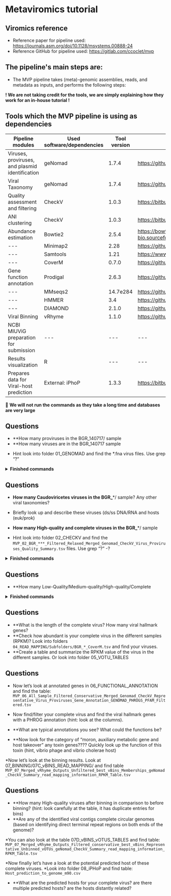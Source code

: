 # Metaviromics tutorial

## Viromics reference
* Reference paper for pipeline used: https://journals.asm.org/doi/10.1128/msystems.00888-24 
* Reference GitHub for pipeline used: https://gitlab.com/ccoclet/mvp 

## The pipeline's main steps are:
* The MVP pipeline takes (meta)-genomic assemblies, reads, and metadata as inputs, and performs the following steps:


**! We are not taking credit for the tools, we are simply explaining how they work for an in-house tutorial !** 

## Tools which the MVP pipeline is using as dependencies

|Pipeline modules | Used software/dependencies | Tool version | Github link |
| --- | --- | --- | --- |
| Viruses, proviruses, and plasmid identification | geNomad | 1.7.4 | https://github.com/apcamargo/genomad  |
| Viral Taxonomy | geNomad | 1.7.4 | https://github.com/apcamargo/genomad |
| Quality assessment and filtering | CheckV | 1.0.3 | https://bitbucket.org/berkeleylab/checkv/src/master/ |
| ANI clustering | CheckV | 1.0.3 | https://bitbucket.org/berkeleylab/checkv/src/master/ |
| Abundance estimation | Bowtie2 | 2.5.4 | https://bowtie-bio.sourceforge.net/bowtie2/index.shtml |
| --- | Minimap2 | 2.28 | https://github.com/lh3/minimap2 |
| --- | Samtools | 1.21 | https://www.htslib.org/ |
| --- | CoverM | 0.7.0 | https://github.com/wwood/CoverM |
| Gene function annotation | Prodigal | 2.6.3 | https://github.com/hyattpd/Prodigal  |
| --- | MMseqs2 | 14.7e284 | https://github.com/soedinglab/MMseqs2  |
| --- | HMMER | 3.4 | https://github.com/EddyRivasLab/hmmer |
| --- | DIAMOND | 2.1.0 | https://github.com/bbuchfink/diamond  |
| Viral Binning | vRhyme | 1.1.0 | https://github.com/AnantharamanLab/vRhyme |
| NCBI MIUViG preparation for submission | --- | --- | --- |
| Results visualization | R | --- | --- |
| Prepares data for Viral-host prediction | External: iPhoP | 1.3.3 | https://bitbucket.org/srouxjgi/iphop/src/main/  |



🔴 **We will not run the commands as they take a long time and databases are very large**

## Questions

* **How many proviruses in the BGR_140717/ sample
* **How many viruses are in the BGR_140717 sample

- Hint look into folder 01_GENOMAD and find the *.fna virus files. Use grep “?”


<details><summary><b>Finished commands</b></summary>
  
```ssh
grep ">" -c 01_GENOMAD/BGR_140717/BGR_140717_Proviruses_Genomad_Output/proviruses_summary/proviruses_virus.fna

grep ">" -c 01_GENOMAD/BGR_140717/BGR_140717_Viruses_Genomad_Output/BGR_140717_modified_summary/BGR_140717_modified_virus.fna
```
</details>

## Questions

* **How many Caudoviricetes viruses in the BGR_***/ sample? Any other viral taxonomies?

- Briefly look up and describe these viruses (ds/ss DNA/RNA and hosts (euk/prok)

* **How many High-quality and complete viruses in the BGR_***/ sample

- Hint look into folder 02_CHECKV and find the `MVP_02_BGR_***_Filtered_Relaxed_Merged_Genomad_CheckV_Virus_Proviruses_Quality_Summary.tsv` files. Use grep “?” -?

<details><summary><b>Finished commands</b></summary>
  
```ssh
grep -c "Caudoviricetes" 02_CHECK_V/BGR_***/MVP_02_BGR_***/_Filtered_Relaxed_Merged_Genomad_CheckV_Virus_Proviruses_Quality_Summary.tsv
```
</details>

## Questions

* **How many Low-Quality/Medium-quality/High-quality/Complete
  
<details><summary><b>Finished commands</b></summary>
  
```ssh
grep -c "Low-quality" 02_CHECK_V/BGR_***/MVP_02_BGR_***/_Filtered_Relaxed_Merged_Genomad_CheckV_Virus_Proviruses_Quality_Summary.tsv
```
</details>

## Questions

* **What is the length of the complete virus? How many viral hallmark genes?
* **Check how abundant is your complete virus in the different samples (RPKM)? Look into folders `04_READ_MAPPING/Subfolders/BGR_*_CoverM.tsv` and find your viruses.
* **Create a table and summarize the RPKM value of the virus in the different samples. Or look into folder 05_VOTU_TABLES

## Questions
* Now let’s look at annotated genes in 06_FUNCTIONAL_ANNOTATION and find the table: 
`MVP_06_All_Sample_Filtered_Conservative_Merged_Genomad_CheckV_Representative_Virus_Proviruses_Gene_Annotation_GENOMAD_PHROGS_PFAM_Filtered.tsv`

* Now find/filter your complete virus and find the viral hallmark genes with a PHROG annotation (hint: look at the columns).

* **What are typical annotations you see? What could the functions be?  

* **Now look for the category of “moron, auxiliary metabolic gene and host takeover” any toxin genes???? Quickly look up the function of this toxin (hint, vibrio phage and vibrio cholerae host)

*Now let’s look at the binning results. Look at 07_BINNING/07C_vBINS_READ_MAPPING/ and find table `MVP_07_Merged_vRhyme_Outputs_Unfiltered_best_vBins_Memberships_geNomad_CheckV_Summary_read_mapping_information_RPKM_Table.tsv`


## Questions

* **How many High-quality viruses after binning in comparison to before binning? (hint: look carefully at the table, it has duplicate entries for bins)
* **Are any of the identified viral contigs complete circular genomes (based on identifying direct terminal repeat regions on both ends of the genome)?


*You can also look at the table  07D_vBINS_vOTUS_TABLES and find table: `MVP_07_Merged_vRhyme_Outputs_Filtered_conservative_best_vBins_Representative_Unbinned_vOTUs_geNomad_CheckV_Summary_read_mapping_information_RPKM_Table.tsv`


*Now finally let’s have a look at the potential predicted host of these complete viruses.
*Look into folder 08_iPHoP and find table: `Host_prediction_to_genome_m90.csv`
* **What are the predicted hosts for your complete virus? are there multiple predicted hosts? are the hosts distantly related? 




